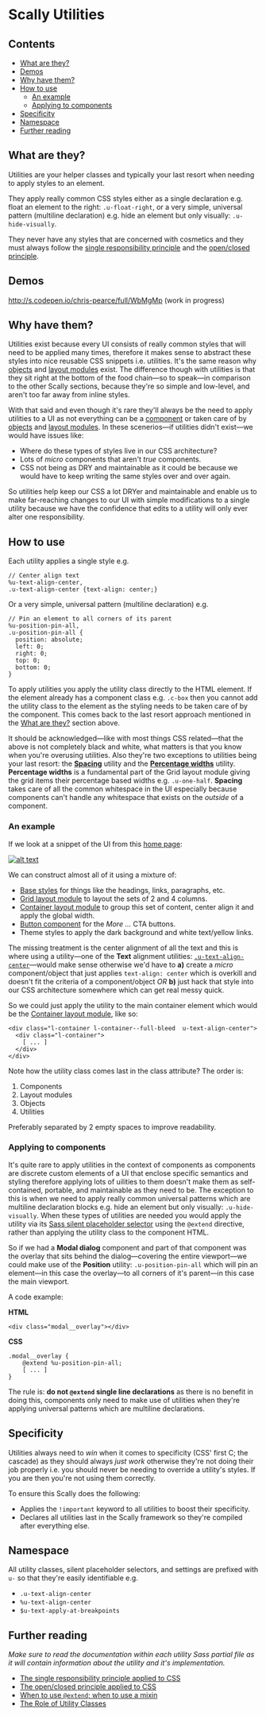 # Scally Utilities




## Contents

- [What are they?](#what-are-they)
- [Demos](#demos)
- [Why have them?](#why-have-them)
- [How to use](#how-to-use)
  - [An example](#an-example)
  - [Applying to components](#applying-to-components)
- [Specificity](#specificity)
- [Namespace](#namespace)
- [Further reading](#further-reading)




## What are they?

Utilities are your helper classes and typically your last resort when needing
to apply styles to an element.

They apply really common CSS styles either as a single declaration e.g. float
an element to the right: `.u-float-right`, or a very simple, universal pattern
(multiline declaration) e.g. hide an element but only visually:
`.u-hide-visually`.

They never have any styles that are concerned with cosmetics and they must
always follow the [single responsibility principle](http://csswizardry.com/2012/04/the-single-responsibility-principle-applied-to-css/)
and the [open/closed principle](http://csswizardry.com/2012/06/the-open-closed-principle-applied-to-css/).




## Demos

<http://s.codepen.io/chris-pearce/full/WbMgMp> (work in progress)




## Why have them?

Utilities exist because every UI consists of really common styles that will
need to be applied many times, therefore it makes sense to abstract these
styles into nice reusable CSS snippets i.e. utilities. It's the same reason why
[objects](../objects/README.md) and [layout modules](../layout/README.md)
exist. The difference though with utilities is that they sit right at the
bottom of the food chain—so to speak—in comparison to the other Scally
sections, because they're so simple and low-level, and aren't too far away from
inline styles.

With that said and even though it's rare they'll always be the need to apply
utilities to a UI as not everything can be a
[component](../components/README.md) or taken care of by
[objects](../objects/README.md) and [layout modules](../layout/README.md). In
these scenerios—if utilities didn't exist—we would have issues like:

- Where do these types of styles live in our CSS architecture?
- Lots of *micro* components that aren't *true* components.
- CSS not being as DRY and maintainable as it could be because we would have to
  keep writing the same styles over and over again.

So utilities help keep our CSS a lot DRYer and maintainable and enable us to
make far-reaching changes to our UI with simple modifications to a single
utility because we have the confidence that edits to a utility will only ever
alter one responsibility.




## How to use

Each utility applies a single style e.g.

```
// Center align text
%u-text-align-center,
.u-text-align-center {text-align: center;}
```

Or a very simple, universal pattern (multiline declaration) e.g.

```
// Pin an element to all corners of its parent
%u-position-pin-all,
.u-position-pin-all {
  position: absolute;
  left: 0;
  right: 0;
  top: 0;
  bottom: 0;
}
```

To apply utilities you apply the utility class directly to the HTML element. If
the element already has a component class e.g. `.c-box` then you cannot add the
utility class to the element as the styling needs to be taken care of by the
component. This comes back to the last resort approach mentioned in the
[What are they?](#what-are-they) section above.

It should be acknowledged—like with most things CSS related—that the above is
not completely black and white, what matters is that you know when you're
overusing utilities. Also they're two exceptions to utilities being your last
resort: the [**Spacing**](_u-spacing.scss) utility and the
[**Percentage widths**](_u-widths.scss) utility. **Percentage widths** is a
fundamental part of the Grid layout module giving the grid items their
percentage based widths e.g. `.u-one-half`. **Spacing** takes care of all the
common whitespace in the UI especially because components can't handle any
whitespace that exists on the *outside* of a component.

### An example

If we look at a snippet of the UI from this
[home page](http://www.manchester.gov.uk/):

[![alt text](https://s3.amazonaws.com/uploads.hipchat.com/22262/1524600/Rzy0WiEjhhp25k5/Screen%20Shot%202015-04-15%20at%208.12.45%20pm.png "Some UI from the Manchester City Council home page")](https://s3.amazonaws.com/uploads.hipchat.com/22262/1524600/Rzy0WiEjhhp25k5/Screen%20Shot%202015-04-15%20at%208.12.45%20pm.png)

We can construct almost all of it using a mixture of:

- [Base styles](../core/base/) for things like the headings, links, paragraphs,
  etc.
- [Grid layout module](../layout/_l-grid.scss) to layout the sets of 2 and 4
  columns.
- [Container layout module](../layout/_l-container.scss) to group this set of
  content, center align it and apply the global width.
- [Button component](../components/_c-button.scss) for the *More ...* CTA
  buttons.
- Theme styles to apply the dark background and white text/yellow links.

The missing treatment is the center alignment of all the text and this is where
using a utility—one of the **Text** alignment utilities:
[`.u-text-align-center`](../utilities/_u-text.scss)—would make sense otherwise
we'd have to **a)** create a *micro* component/object that just applies
`text-align: center` which is overkill and doesn't fit the criteria of a
component/object *OR* **b)** just hack that style into our CSS architecture
somewhere which can get real messy quick.

So we could just apply the utility to the main container element which would be
the [Container layout module](../layout/_l-container.scss), like so:

```
<div class="l-container l-container--full-bleed  u-text-align-center">
  <div class="l-container">
    [ ... ]
  </div>
</div>
```

Note how the utility class comes last in the class attribute? The order is:

1. Components
2. Layout modules
3. Objects
4. Utilities

Preferably separated by 2 empty spaces to improve readability.

### Applying to components

It's quite rare to apply utilities in the context of components as components
are discrete custom elements of a UI that enclose specific semantics and
styling therefore applying lots of uilities to them doesn't make them as
self-contained, portable, and maintainable as they need to be. The exception to
this is when we need to apply really common universal patterns which are
multiline declaration blocks e.g. hide an element but only visually:
`.u-hide-visually`. When these types of utilities are needed you would apply
the utility via its [Sass silent placeholder selector](http://sass-lang.com/documentation/file.SASS_REFERENCE.html#placeholder_selectors_)
using the `@extend` directive, rather than applying the utility class to the
component HTML.

So if we had a **Modal dialog** component and part of that component was the
overlay that sits behind the dialog—covering the entire viewport—we could make
use of the **Position** utility: `.u-position-pin-all` which will pin an
element—in this case the overlay—to all corners of it's parent—in this case the
main viewport.

A code example:

**HTML**

```
<div class="modal__overlay"></div>
```

**CSS**

```
.modal__overlay {
    @extend %u-position-pin-all;
    [ ... ]
}
```

The rule is: **do not `@extend` single line declarations** as there is no
benefit in doing this, components only need to make use of utilities when
they're applying universal patterns which are multiline declarations.




## Specificity

Utilities always need to *win* when it comes to specificity (CSS' first C; the
cascade) as they should always *just work* otherwise they're not doing their
job properly i.e. you should never be needing to override a utility's styles.
If you are then you're not using them correctly.

To ensure this Scally does the following:

- Applies the `!important` keyword to all utilities to boost their specificity.
- Declares all utilities last in the Scally framework so they're compiled after
  everything else.




## Namespace

All utility classes, silent placeholder selectors, and settings are prefixed
with `u-` so that they're easily identifiable e.g.

- `.u-text-align-center`
- `%u-text-align-center`
- `$u-text-apply-at-breakpoints`




## Further reading

*Make sure to read the documentation within each utility Sass partial file as
it will contain information about the utility and it's implementation.*

- [The single responsibility principle applied to CSS](http://csswizardry.com/2012/04/the-single-responsibility-principle-applied-to-css/)
- [The open/closed principle applied to CSS](http://csswizardry.com/2012/06/the-open-closed-principle-applied-to-css/)
- [When to use `@extend`; when to use a mixin](http://csswizardry.com/2014/11/when-to-use-extend-when-to-use-a-mixin/)
- [The Role of Utility Classes](http://davidtheclark.com/on-utility-classes/)
